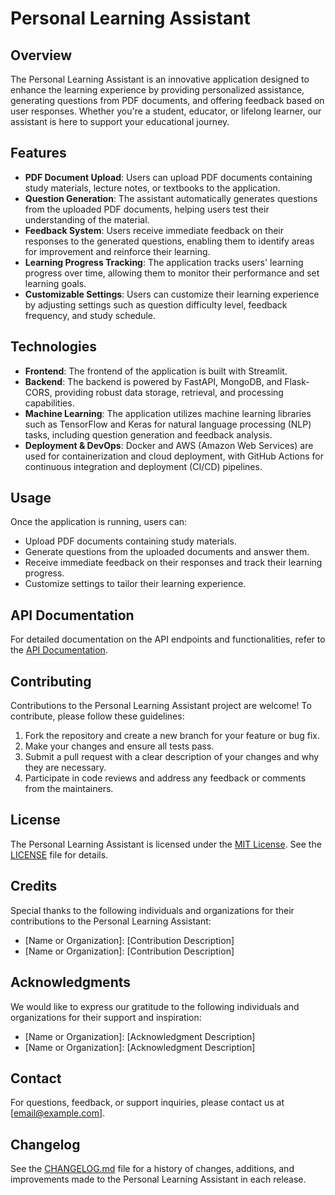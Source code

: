 # Personal Learning Assistant

## Overview

The Personal Learning Assistant is an innovative application designed to enhance the learning experience by providing personalized assistance, generating questions from PDF documents, and offering feedback based on user responses. Whether you're a student, educator, or lifelong learner, our assistant is here to support your educational journey.

## Features

- **PDF Document Upload**: Users can upload PDF documents containing study materials, lecture notes, or textbooks to the application.
- **Question Generation**: The assistant automatically generates questions from the uploaded PDF documents, helping users test their understanding of the material.
- **Feedback System**: Users receive immediate feedback on their responses to the generated questions, enabling them to identify areas for improvement and reinforce their learning.
- **Learning Progress Tracking**: The application tracks users' learning progress over time, allowing them to monitor their performance and set learning goals.
- **Customizable Settings**: Users can customize their learning experience by adjusting settings such as question difficulty level, feedback frequency, and study schedule.

## Technologies

- **Frontend**: The frontend of the application is built with Streamlit.
- **Backend**: The backend is powered by FastAPI, MongoDB, and Flask-CORS, providing robust data storage, retrieval, and processing capabilities.
- **Machine Learning**: The application utilizes machine learning libraries such as TensorFlow and Keras for natural language processing (NLP) tasks, including question generation and feedback analysis.
- **Deployment & DevOps**: Docker and AWS (Amazon Web Services) are used for containerization and cloud deployment, with GitHub Actions for continuous integration and deployment (CI/CD) pipelines.


## Usage

Once the application is running, users can:

- Upload PDF documents containing study materials.
- Generate questions from the uploaded documents and answer them.
- Receive immediate feedback on their responses and track their learning progress.
- Customize settings to tailor their learning experience.

## API Documentation

For detailed documentation on the API endpoints and functionalities, refer to the [API Documentation](link-to-api-docs).

## Contributing

Contributions to the Personal Learning Assistant project are welcome! To contribute, please follow these guidelines:

1. Fork the repository and create a new branch for your feature or bug fix.
2. Make your changes and ensure all tests pass.
3. Submit a pull request with a clear description of your changes and why they are necessary.
4. Participate in code reviews and address any feedback or comments from the maintainers.

## License

The Personal Learning Assistant is licensed under the [MIT License](link-to-license). See the [LICENSE](link-to-license-file) file for details.

## Credits

Special thanks to the following individuals and organizations for their contributions to the Personal Learning Assistant:

- [Name or Organization]: [Contribution Description]
- [Name or Organization]: [Contribution Description]

## Acknowledgments

We would like to express our gratitude to the following individuals and organizations for their support and inspiration:

- [Name or Organization]: [Acknowledgment Description]
- [Name or Organization]: [Acknowledgment Description]

## Contact

For questions, feedback, or support inquiries, please contact us at [email@example.com].

## Changelog

See the [CHANGELOG.md](link-to-changelog-file) file for a history of changes, additions, and improvements made to the Personal Learning Assistant in each release.
